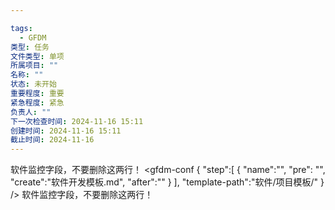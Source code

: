 ```yaml
---

tags: 
  - GFDM
类型: 任务
文件类型: 单项
所属项目: ""
名称: ""
状态: 未开始
重要程度: 重要
紧急程度: 紧急
负责人: ""
下一次检查时间: 2024-11-16 15:11
创建时间: 2024-11-16 15:11
截止时间: 2024-11-16
---
```


软件监控字段，不要删除这两行！
<gfdm-conf 
{ 
		   "step":[
		   {
			   "name":"",
			   "pre": "",
			   "create":"软件开发模板.md",
			   "after":""
		   }
		   ],
		   "template-path":"软件/项目模板/"
}
 />
软件监控字段，不要删除这两行！